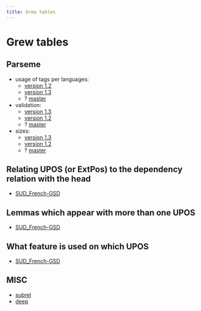 ```yaml
---
title: Grew tables
---
```


# Grew tables

## Parseme
 - usage of tags per languages:
   - [version 1.2](index.html?data=parseme/labels@1.2)
   - [version 1.3](index.html?data=parseme/labels@1.3)
   - ? [master](index.html?data=parseme/labels@master)
 - validation:
   - [version 1.3](index.html?data=parseme/valid@1.3)
   - [version 1.2](index.html?data=parseme/valid@1.2)
   - ? [master](index.html?data=parseme/valid@master)
 - sizes:
   - [version 1.3](index.html?data=sizes/valid@1.3)
   - [version 1.2](index.html?data=sizes/valid@1.2)
   - ? [master](index.html?data=sizes/valid@master)


## Relating UPOS (or ExtPos) to the dependency relation with the head
 - [SUD_French-GSD](index.html?data=SUD_French-GSD/label_upos@2.12)

## Lemmas which appear with more than one UPOS
 - [SUD_French-GSD](index.html?data=SUD_French-GSD/amb_lemma@2.12)

## What feature is used on which UPOS
 - [SUD_French-GSD](index.html?data=SUD_French-GSD/pos_features@2.12)

## MISC
 - [subrel](index.html?data=sud/subrel)
 - [deep](index.html?data=sud/deep)